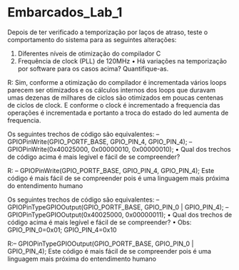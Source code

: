# Embarcados_Lab_1
Depois de ter verificado a temporização por
laços de atraso, teste o comportamento do
sistema para as seguintes alterações:
1. Diferentes níveis de otimização do compilador C
2. Frequência de clock (PLL) de 120MHz
• Há variações na temporização por software
para os casos acima? Quantifique-as.

R: Sim, conforme a otimização do compilador é incrementada
vários loops parecem ser otimizados e os cálculos internos dos loops
que duravam umas dezenas de milhares de ciclos são otimizados em 
poucas centenas de ciclos de clock. E conforme o clock é incrementado
a frequencia das operações é incrementada e portanto a troca do 
estado do led aumenta de frequencia.


Os seguintes trechos de código são
equivalentes:
– GPIOPinWrite(GPIO_PORTF_BASE,
GPIO_PIN_4, GPIO_PIN_4);
– GPIOPinWrite(0x40025000, 0x00000010,
0x00000010);
• Qual dos trechos de código acima é mais
legível e fácil de se compreender?

R: – GPIOPinWrite(GPIO_PORTF_BASE,
GPIO_PIN_4, GPIO_PIN_4);
Este código é mais fácil de se compreender pois 
é uma linguagem mais próxima do entendimento humano

Os seguintes trechos de código são
equivalentes:
– GPIOPinTypeGPIOOutput(GPIO_PORTF_BASE,
GPIO_PIN_0 | GPIO_PIN_4);
– GPIOPinTypeGPIOOutput(0x40025000,
0x00000011);
• Qual dos trechos de código acima é mais
legível e fácil de se compreender?
• Obs: GPIO_PIN_0=0x01; GPIO_PIN_4=0x10

R:– GPIOPinTypeGPIOOutput(GPIO_PORTF_BASE,
GPIO_PIN_0 | GPIO_PIN_4);
Este código é mais fácil de se compreender pois 
é uma linguagem mais próxima do entendimento humano
